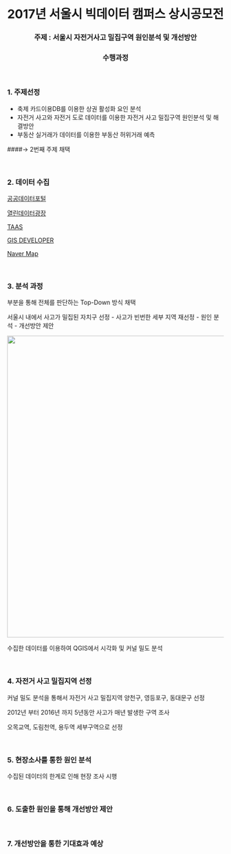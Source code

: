 # <center>2017년 서울시 빅데이터 캠퍼스 상시공모전 

### <center>주제 : 서울시 자전거사고 밀집구역 원인분석 및 개선방안 

### <center>수행과정

<br>

### 1. 주제선정

- 축제 카드이용DB를 이용한 상권 활성화 요인 분석
- 자전거 사고와 자전거 도로 데이터를 이용한 자전거 사고 밀집구역 원인분석 및 해결방안
- 부동산 실거래가 데이터를 이용한 부동산 허위거래 예측

####→ 2번째 주제 채택 

<br>

### 2. 데이터 수집

[공공데이터포털](http://data.go.kr/)

[열린데이터광장](http://data.seoul.go.kr/)

[TAAS](http://taas.koroad.or.kr/)

[GIS DEVELOPER](http://www.gisdeveloper.co.kr/)

[Naver Map](map.naver.com)

<br>

### 3. 분석 과정 

부분을 통해 전체를 판단하는 Top-Down 방식 채택

서울시 내에서 사고가 밀집된 자치구 선정 - 사고가 빈번한 세부 지역 재선정 - 원인 분석 - 개선방안 제안



<img src="https://github.com/saebuck/17SeoulBigdataCampusContest/blob/master/Image/%EB%B6%84%EC%84%9D%EA%B3%BC%EC%A0%95.png?raw=true" width="700">

수집한 데이터를 이용하여 QGIS에서 시각화 및 커널 밀도 분석

<br>

### 4. 자전거 사고 밀집지역 선정

커널 밀도 분석을 통해서 자전거 사고 밀집지역 양천구, 영등포구, 동대문구 선정

2012년 부터 2016년 까지 5년동안 사고가 매년 발생한 구역 조사

오목교역, 도림천역, 용두역 세부구역으로 선정

<br>

### 5. 현장소사를 통한 원인 분석

수집된 데이터의 한계로 인해 현장 조사 시행

<br>

### 6. 도출한 원인을 통해 개선방안 제안

<br>

### 7. 개선방안을 통한 기대효과 예상



### 